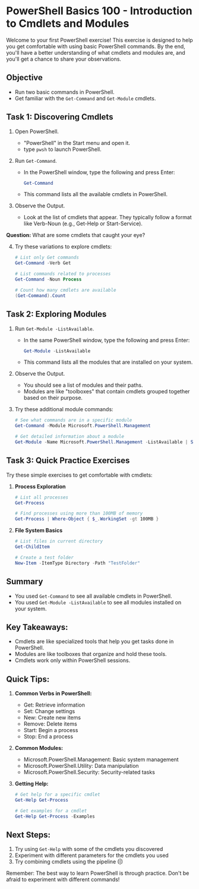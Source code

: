 # PowerShell Basics 100 - Introduction to Cmdlets and Modules

Welcome to your first PowerShell exercise! This exercise is designed to help you get comfortable with using basic PowerShell commands. 
By the end, you'll have a better understanding of what cmdlets and modules are, and you'll get a chance to share your observations.

## Objective

- Run two basic commands in PowerShell.
- Get familiar with the `Get-Command` and `Get-Module` cmdlets.

## Task 1: Discovering Cmdlets

1. Open PowerShell.

   -  "PowerShell" in the Start menu and open it.
   -  type `pwsh` to launch PowerShell.

2. Run `Get-Command`.
   - In the PowerShell window, type the following and press Enter:
     ```powershell
     Get-Command
     ```
   - This command lists all the available cmdlets in PowerShell.

3. Observe the Output.
   - Look at the list of cmdlets that appear. They typically follow a format like Verb-Noun (e.g., Get-Help or Start-Service).
   
**Question:** What are some cmdlets that caught your eye?

4. Try these variations to explore cmdlets:
   ```powershell
   # List only Get commands
   Get-Command -Verb Get

   # List commands related to processes
   Get-Command -Noun Process

   # Count how many cmdlets are available
   (Get-Command).Count
   ```

## Task 2: Exploring Modules

1. Run `Get-Module -ListAvailable`.
   - In the same PowerShell window, type the following and press Enter:
     ```powershell
     Get-Module -ListAvailable
     ```
   - This command lists all the modules that are installed on your system.

2. Observe the Output.
   - You should see a list of modules and their paths.
   - Modules are like "toolboxes" that contain cmdlets grouped together based on their purpose.

3. Try these additional module commands:
   ```powershell
   # See what commands are in a specific module
   Get-Command -Module Microsoft.PowerShell.Management

   # Get detailed information about a module
   Get-Module -Name Microsoft.PowerShell.Management -ListAvailable | Select-Object *
   ```

## Task 3: Quick Practice Exercises

Try these simple exercises to get comfortable with cmdlets:

1. **Process Exploration**
   ```powershell
   # List all processes
   Get-Process

   # Find processes using more than 100MB of memory
   Get-Process | Where-Object { $_.WorkingSet -gt 100MB }
   ```

2. **File System Basics**
   ```powershell
   # List files in current directory
   Get-ChildItem

   # Create a test folder
   New-Item -ItemType Directory -Path "TestFolder"
   ```

## Summary

- You used `Get-Command` to see all available cmdlets in PowerShell.
- You used `Get-Module -ListAvailable` to see all modules installed on your system.

## Key Takeaways:

- Cmdlets are like specialized tools that help you get tasks done in PowerShell.
- Modules are like toolboxes that organize and hold these tools.
- Cmdlets work only within PowerShell sessions.

## Quick Tips:

1. **Common Verbs in PowerShell:**
   - Get: Retrieve information
   - Set: Change settings
   - New: Create new items
   - Remove: Delete items
   - Start: Begin a process
   - Stop: End a process

2. **Common Modules:**
   - Microsoft.PowerShell.Management: Basic system management
   - Microsoft.PowerShell.Utility: Data manipulation
   - Microsoft.PowerShell.Security: Security-related tasks

3. **Getting Help:**
   ```powershell
   # Get help for a specific cmdlet
   Get-Help Get-Process

   # Get examples for a cmdlet
   Get-Help Get-Process -Examples
   ```

## Next Steps:

1. Try using `Get-Help` with some of the cmdlets you discovered
2. Experiment with different parameters for the cmdlets you used
3. Try combining cmdlets using the pipeline (|)

Remember: The best way to learn PowerShell is through practice. Don't be afraid to experiment with different commands! 